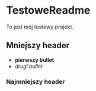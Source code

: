 # TestoweReadme
To jest mój testowy projekt.

## Mniejszy header
- **pierwszy bullet**
- _drugi bullet_

### Najmniejszy header
